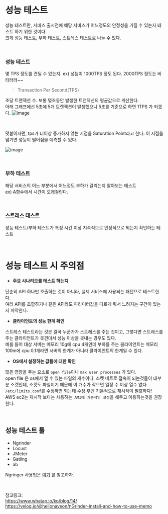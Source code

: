 # 성능 테스트

성능 테스트란, 서비스 출시전에 해당 서비스가 어느정도의 안정성을 가질 수 있는지 테스트 하기 위한 것이다.    
크게 성능 테스트, 부하 테스트, 스트레스 테스트로 나눌 수 있다. 

</br>

### 성능 테스트

몇 TPS 정도를 견딜 수 있는지. ex) 성능이 1000TPS 정도 된다. 2000TPS 정도는 버티터라~~ 

> Transaction Per Second(TPS)

초당 트랜젝션 수. 보통 몇초동안 발생한 트랜젝션의 평균값으로 계산한다.   
아래 그래프에선 5초에 5개 트랜젝션이 발생했으니 5초를 기준으로 하면 1TPS 가 되겠다.
![image](https://user-images.githubusercontent.com/45115557/209127821-39672dbe-3269-4e3e-934d-62bc14280619.png)

</br>

덧붙이자면, tps가 더이상 증가하지 않는 지점을 Saturation Point라고 한다. 이 지점을 넘기면 성능이 떨어짐을 예측할 수 있다. 

![image](https://user-images.githubusercontent.com/45115557/209127655-8c8d3371-3c48-4e9b-99d8-d87d3a160ebf.png)

</br>

### 부하 테스트

해당 서비스의 어느 부분에서 어느정도 부하가 걸리는지 알아보는 테스트    
ex) A함수에서 시간이 오래걸린다.

</br>

### 스트레스 테스트

성능 테스트/부하 테스트가 특정 시간 이상 지속적으로 안정적으로 되는지 확인하는 테스트


</br>

# 성능 테스트 시 주의점

* **주요 시나리오를 테스트 하는지**

단순히 API 하나만 호출하는 것이 아니라, 실제 서비스에 사용되는 패턴으로 테스트한다.   
여러 API를 조합하거나 같은 API라도 파라미터값을 다르게 줘서 느려지는 구간이 있는지 파악한다.   

* **클라이언트의 성능 한계 확인**

스트레스 테스트라는 것은 결국 누군가가 스트레스를 주는 것이고, 그렇다면 스트레스를 주는 클라이언트가 못견뎌서 성능 이상을 못내는 경우도 있다.    
예를 들어 대상 서버는 메모리 10g에 cpu 4개인데 부하를 주는 클라이언트는 메모리100m에 cpu 0.1개라면 서버의 한계가 아니라 클라이언트의 한계일 수 있다. 


* **OS에서 설정하는 값들에 대한 확인**

많은 영향을 주는 요소로 `open file`이나 `max user processes` 가 있다.    
open file 은 os에서 열 수 있는 파일의 개수이다. 소켓 네트로 접속이 되는것들이 대부분 소켓인데, 소켓도 파일이기 때문에 이 개수가 작으면 일정 수 이상 열수 없다.    
`/etc/limits.conf`를 수정하면 되는데 수정 후엔 기본적으로 재시작이 필효하다!    
AWS ec2는 재시작 보다는 사용하는` AMI에 기본적인 설정`을 해두고 이용하는것을 권장한다. 

</br>

## 성능 테스트 툴

* Ngrinder
* Locust
* JMeter
* Gatling
* ab

   
Ngringer 사용법은 [여기](https://velog.io/@hellonayeon/nGrinder-install-and-how-to-use-memo) 를 참고하자. 


</br>

참고링크:   
https://www.whatap.io/ko/blog/14/   
https://velog.io/@hellonayeon/nGrinder-install-and-how-to-use-memo   
